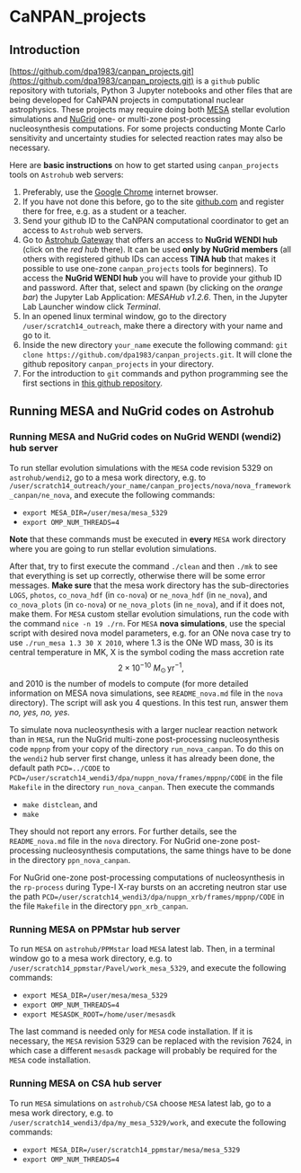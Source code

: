 # CaNPAN_projects

## Introduction

[https://github.com/dpa1983/canpan_projects.git](https://github.com/dpa1983/canpan_projects.git) is a ``github`` public repository with tutorials, Python 3 Jupyter notebooks and other files that are being developed for CaNPAN projects in computational nuclear astrophysics. These projects may require doing both [MESA](http://mesa.sourceforge.net) stellar evolution simulations and [NuGrid](https://nugrid.github.io) one- or multi-zone post-processing nucleosynthesis computations. For some projects conducting Monte Carlo sensitivity and uncertainty studies for selected reaction rates may also be necessary.

Here are **basic instructions** on how to get started using ``canpan_projects`` tools on ``Astrohub`` web servers:

1. Preferably, use the [Google Chrome](https://www.google.com/intl/en_ca/chrome/) internet browser.
2. If you have not done this before, go to the site [github.com](http://github.com) and register there for free, e.g. as a student or a teacher.
3. Send your github ID to the CaNPAN computational coordinator to get an access to ``Astrohub`` web servers.
4. Go to [Astrohub Gateway](https://astrohub.uvic.ca) that offers an access to **NuGrid WENDI hub** (click on the *red hub* there). It can be used **only by NuGrid members** (all others with registered github IDs can access **TINA hub** that makes it possible to use one-zone ``canpan_projects`` tools for beginners). To access the **NuGrid WENDI hub** you will have to provide your github ID and password. After that, select and spawn (by clicking on the *orange bar*) the Jupyter Lab Application: *MESAHub v1.2.6*. Then, in the Jupyter Lab Launcher window click *Terminal*.
5. In an opened linux terminal window, go to the directory ``/user/scratch14_outreach``, make there a directory with your name and go to it.
6. Inside the new directory ``your_name`` execute the following command: ``git clone https://github.com/dpa1983/canpan_projects.git``. It will clone the github repository ``canpan_projects`` in your directory.
7. For the introduction to `git` commands and python programming see the first sections in [this github repository](https://github.com/UVic-CompPhys/PHYS248).

## Running MESA and NuGrid codes on Astrohub 

### Running MESA and NuGrid codes on NuGrid WENDI (wendi2) hub server

To run stellar evolution simulations with the ``MESA`` code revision 5329 on ``astrohub/wendi2``, go to a mesa work directory, e.g. to ``/user/scratch14_outreach/your_name/canpan_projects/nova/nova_framework_canpan/ne_nova``, and execute the following commands:

* ``export MESA_DIR=/user/mesa/mesa_5329``
* ``export OMP_NUM_THREADS=4``

**Note** that these commands must be executed in **every** ``MESA`` work directory where you are going to run stellar evolution simulations.

After that, try to first execute the command ``./clean`` and then ``./mk`` to see that everything is set up correctly, otherwise there will be some error messages. **Make sure** that the mesa work directory has the sub-directories ``LOGS``, ``photos``, ``co_nova_hdf`` (in ``co-nova``) or ``ne_nova_hdf`` (in ``ne_nova``), and ``co_nova_plots`` (in ``co-nova``) or ``ne_nova_plots`` (in ``ne_nova``), and if it does not, make them. For ``MESA`` custom stellar evolution simulations, run the code with the command ``nice -n 19 ./rn``. For ``MESA`` **nova simulations**, use the special script with desired nova model parameters, e.g. for an ONe nova case try to use 
``./run_mesa 1.3 30 X 2010``, where 1.3 is the ONe WD mass, 30 is its central temperature in MK, X is the symbol coding the mass accretion rate $$2\times 10^{-10}\ M_\odot\,\mathrm{yr}^{-1},$$ and 2010 is the number of models to compute (for more detailed information on MESA nova simulations, see ``README_nova.md`` file in the ``nova`` directory). The script will ask you 4 questions. In this test run, answer them *no, yes, no, yes*.

To simulate nova nucleosynthesis with a larger nuclear reaction network than in ``MESA``, run the NuGrid multi-zone post-processing nucleosynthesis code ``mppnp`` from your copy of the directory ``run_nova_canpan``. To do this on the ``wendi2`` hub server first change, unless it has already been done, the default path ``PCD=../CODE`` to ``PCD=/user/scratch14_wendi3/dpa/nuppn_nova/frames/mppnp/CODE`` in the file ``Makefile`` in the directory ``run_nova_canpan``. Then execute the commands

* ``make distclean``, and
* ``make``

They should not report any errors. For further details, see the ``README_nova.md`` file in the ``nova`` directory. For NuGrid one-zone post-processing nucleosynthesis computations, the same things have to be done in the directory ``ppn_nova_canpan``.

For NuGrid one-zone post-processing computations of nucleosynthesis in the ``rp-process`` during Type-I X-ray bursts on an accreting neutron star use the path ``PCD=/user/scratch14_wendi3/dpa/nuppn_xrb/frames/mppnp/CODE`` in the file ``Makefile`` in the directory ``ppn_xrb_canpan``.

### Running MESA on PPMstar hub server

To run ``MESA`` on ``astrohub/PPMstar`` load ``MESA`` latest lab. Then, in a terminal window go to a mesa work directory, e.g. to ``/user/scratch14_ppmstar/Pavel/work_mesa_5329``, and execute the following commands:

* ``export MESA_DIR=/user/mesa/mesa_5329``
* ``export OMP_NUM_THREADS=4``
* ``export MESASDK_ROOT=/home/user/mesasdk``

The last command is needed only for ``MESA`` code installation.
If it is necessary, the ``MESA`` revision 5329 can be replaced with the revision 7624, in which case a different ``mesasdk`` package will probably be required for the ``MESA`` code installation.

### Running MESA on CSA hub server

To run ``MESA`` simulations on ``astrohub/CSA`` choose ``MESA`` latest lab, go to a mesa work directory, e.g. to ``/user/scratch14_wendi3/dpa/my_mesa_5329/work``, and execute the following commands:

* ``export MESA_DIR=/user/scratch14_ppmstar/mesa/mesa_5329``
* ``export OMP_NUM_THREADS=4``